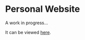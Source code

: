 Personal Website
=====================

A work in progress...

It can be viewed [here](www.alvinvuong.com).
